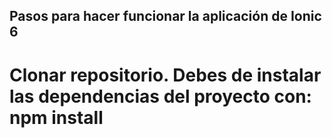 <h2>Pasos para hacer funcionar la aplicación de Ionic 6</h1>

<h1>
  Clonar repositorio.
  Debes de instalar las dependencias del proyecto con:
    npm install
</h1>
